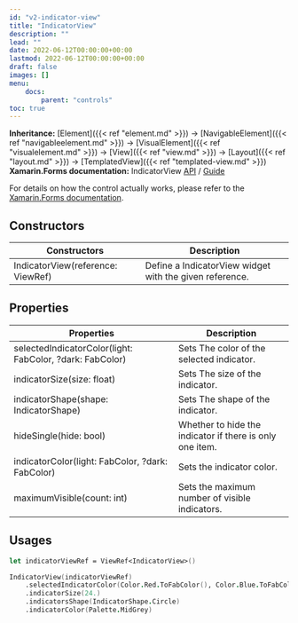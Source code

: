 ```yaml
---
id: "v2-indicator-view"
title: "IndicatorView"
description: ""
lead: ""
date: 2022-06-12T00:00:00+00:00
lastmod: 2022-06-12T00:00:00+00:00
draft: false
images: []
menu:
    docs:
        parent: "controls"
toc: true
---
```


**Inheritance:** [Element]({{< ref "element.md" >}}) -> [NavigableElement]({{< ref "navigableelement.md" >}}) -> [VisualElement]({{< ref "visualelement.md" >}}) -> [View]({{< ref "view.md" >}}) -> [Layout]({{< ref "layout.md" >}}) -> [TemplatedView]({{< ref "templated-view.md" >}})  
**Xamarin.Forms documentation:** IndicatorView [API](https://docs.microsoft.com/en-us/dotnet/api/xamarin.forms.indicatorview) / [Guide](https://docs.microsoft.com/en-us/xamarin/xamarin-forms/user-interface/indicatorview)

For details on how the control actually works, please refer to the [Xamarin.Forms documentation](https://docs.microsoft.com/en-us/xamarin/xamarin-forms/user-interface/indicatorview).

## Constructors

| Constructors | Description |
|--|--|
| IndicatorView(reference: ViewRef<IndicatorView>) | Define a IndicatorView widget with the given reference. |

## Properties

| Properties | Description |
|--|--|
| selectedIndicatorColor(light: FabColor, ?dark: FabColor) | Sets The color of the selected indicator. |
| indicatorSize(size: float) | Sets The size of the indicator. |
| indicatorShape(shape: IndicatorShape) | Sets The shape of the indicator. |
| hideSingle(hide: bool) | Whether to hide the indicator if there is only one item. |
| indicatorColor(light: FabColor, ?dark: FabColor) | Sets the indicator color. |
| maximumVisible(count: int) | Sets the maximum number of visible indicators. |

## Usages

```fs
let indicatorViewRef = ViewRef<IndicatorView>()

IndicatorView(indicatorViewRef)
    .selectedIndicatorColor(Color.Red.ToFabColor(), Color.Blue.ToFabColor())
    .indicatorSize(24.)
    .indicatorsShape(IndicatorShape.Circle)
    .indicatorColor(Palette.MidGrey)
```
